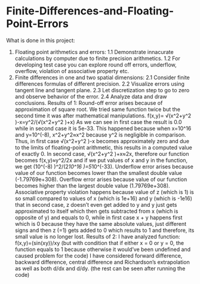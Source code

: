 # Finite-Differences-and-Floating-Point-Errors
What is done in this project:
1. Floating point arithmetics and errors:
1.1 Demonstrate innacurate calculations by computer due to finite precision
arithmetics.
1.2 For developing test case you can explore round off errors, underflow,
overflow, violation of associative property etc.
2. Finite differences in one and two spatial dimensions:
2.1 Consider finite differences formulas of different precision.
2.2 Visualize errors using tangent line and tangent plane.
2.3 Let discretization step to go to zero and observe behavior of the error.
2.4 Analyze data and draw conclusions.
Results of 1:
Round-off error arises because of approximation of square root. We tried same function twice but the second time it was after mathematical manipulations.
f(x,y)= √(x^2+y^2 )-x=y^2/(√(x^2+y^2 )+x)
As we can see in first case the result is 0.0 while in second case it is 5e-33. This happened because when x=10^16 and y=10^(-8), x^2+y^2≈x^2 because y^2 is negligible in comparison. Thus, in first case  √(x^2+y^2 )-x becomes approximately zero and due to the limits of floating-point arithmetic, this results in a computed value of exactly 0. In second case, √(x^2+y^2 )+x≈2x, therefore our function becomes f(x,y)≈y^2/2x and if we put values of x and y in the function, we get (10^(-8) )^2/(2*10^16 )=5*10^(-33).
Underflow error arises because value of our function becomes lower than the smallest double value (-1.79769e+308).
Overflow error arises because value of our function becomes higher than the largest double value (1.79769e+308).
Associative property violation happens because value of z (which is 1) is so small compared to values of x (which is 1e+16) and y (which is -1e16) that in second case, z doesn’t even get added to y and y just gets approximated to itself which then gets subtracted from x (which is opposite of y) and equals to 0, while in first case x + y happens first which is 0 because they have the same absolute values, just different signs and then z (=1) gets added to 0 which results to 1 and therefore, its small value is no longer lost.
Results of 2:
I have analyzed function: f(x,y)=(sin⁡(xy))/xy (but with condition that if either x = 0 or y = 0, the function equals to 1 because otherwise it would’ve been undefined and caused problem for the code)
I have considered forward difference, backward difference, central difference and Richardson’s extrapolation as well as both d/dx and d/dy.
(the rest can be seen after running the code)
